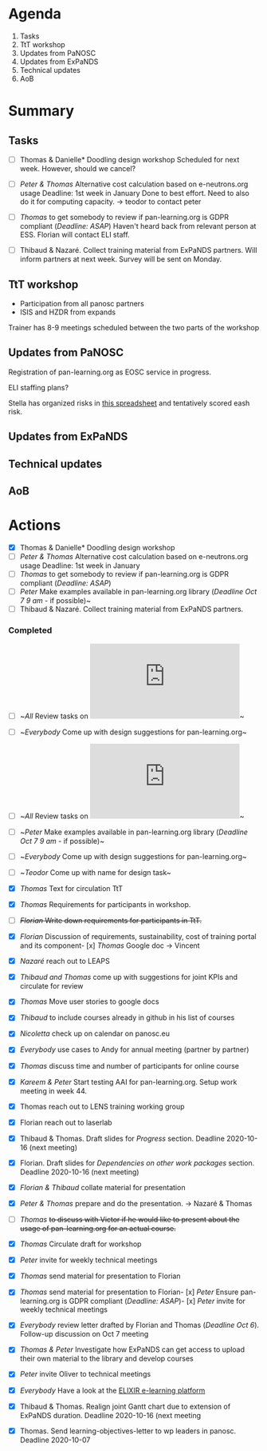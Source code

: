 

# Agenda

1. Tasks
1. TtT workshop
1. Updates from PaNOSC
1. Updates from ExPaNDS
1. Technical updates
1. AoB

# Summary

## Tasks

- [ ] Thomas & Danielle* Doodling design workshop
Scheduled for next week. However, should we cancel?

- [ ] *Peter & Thomas* Alternative cost calculation based on e-neutrons.org usage  Deadline: 1st week in January 
Done to best effort. Need to also do it for computing capacity.  -> teodor to contact peter

- [ ] *Thomas* to get somebody to review if pan-learning.org is GDPR compliant (*Deadline: ASAP*)
Haven't heard back from relevant person at ESS. Florian will contact ELI staff. 

- [ ] Thibaud & Nazaré. Collect training material from ExPaNDS partners. 
Will inform partners at next week. Survey will be sent on Monday.

## TtT workshop
- Participation from all panosc partners
- ISIS and HZDR from expands

Trainer has 8-9 meetings scheduled between the two parts of the workshop


## Updates from PaNOSC
Registration of pan-learning.org as EOSC service in progress. 

ELI staffing plans?

Stella has organized risks in [this spreadsheet](https://docs.google.com/spreadsheets/d/1uiPD45n7QO1c1AtH6jfPY_oGyPchwx3JPpVinNlyUQs/edit#gid=502565120) 
and tentatively scored eash risk.


## Updates from ExPaNDS

## Technical updates



## AoB


Actions
=======
- [x] Thomas & Danielle* Doodling design workshop
- [ ] *Peter & Thomas* Alternative cost calculation based on e-neutrons.org usage  Deadline: 1st week in January 
- [ ] *Thomas* to get somebody to review if pan-learning.org is GDPR compliant (*Deadline: ASAP*)
- [ ] *Peter* Make examples available in pan-learning.org library (*Deadline Oct 7 9 am* - if possible)~
- [ ] Thibaud & Nazaré. Collect training material from ExPaNDS partners. 

### Completed
- [ ] ~*All* Review tasks on ![mind map](https://github.com/panosc-eu/panosc/blob/master/Work%20Packages/WP8%20User%20Training/MeetingMinutes/snippets/Requirements.pdf)~
- [ ] ~*Everybody* Come up with design suggestions for pan-learning.org~ 
- [ ] ~*All* Review tasks on ![mind map](https://github.com/panosc-eu/panosc/blob/master/Work%20Packages/WP8%20User%20Training/MeetingMinutes/snippets/Requirements.pdf)~
- [ ] ~*Peter* Make examples available in pan-learning.org library (*Deadline Oct 7 9 am* - if possible)~
- [ ] ~*Everybody* Come up with design suggestions for pan-learning.org~
- [ ] ~*Teodor* Come up with name for design task~
- [x] *Thomas* Text for circulation TtT
- [x] *Thomas* Requirements for participants in workshop.
- [ ] ~~*Florian* Write down requirements for participants in TtT.~~
- [x] *Florian* Discussion of requirements, sustainability, cost of training portal and its component- [x] *Thomas* Google doc -> Vincent
- [x] *Nazaré* reach out to LEAPS 
- [x] *Thibaud and Thomas* come up with suggestions for joint KPIs and circulate for review
- [x] *Thomas* Move user stories to google docs
- [x] *Thibaud* to include courses already in github in his list of courses
- [x] *Nicoletta* check up on calendar on panosc.eu
- [x] *Everybody* use cases to Andy for annual meeting (partner by partner)
- [x] *Thomas* discuss time and number of participants for online course
- [x] *Kareem & Peter* Start testing AAI for pan-learning.org. Setup work meeting in week 44.
- [x] Thomas reach out to LENS training working group
- [x] Florian reach out to laserlab
- [x] Thibaud & Thomas. Draft slides for *Progress* section. Deadline 2020-10-16 (next meeting)
- [x] Florian. Draft slides for *Dependencies on other work packages* section. Deadline 2020-10-16 (next meeting)
- [x] *Florian & Thibaud* collate material for presentation
- [x] *Peter & Thomas* prepare and do the presentation. -> Nazaré & Thomas
- [ ] *Thomas* ~~to discuss with Victor if he would like to present about the usage of pan-learning.org for an actual course.~~
- [x] *Thomas* Circulate draft for workshop
- [x] *Peter* invite for weekly technical meetings
- [x] *Thomas* send material for presentation to Florian
- [x] *Thomas* send material for presentation to Florian- [x] *Peter* Ensure pan-learning.org is GDPR compliant (*Deadline: ASAP*)- [x] *Peter* invite for weekly technical meetings
- [x] *Everybody* review letter drafted by Florian and Thomas (*Deadline Oct 6*). Follow-up discussion on Oct 7 meeting
- [x] *Thomas & Peter* Investigate how ExPaNDS can get access to upload their own material to the library and develop courses
- [x] *Peter* invite Oliver to technical meetings
- [x] *Everybody* Have a look at the [ELIXIR e-learning platform](https://elixir.mf.uni-lj.si)
- [x] Thibaud & Thomas. Realign joint Gantt chart due to extension of ExPaNDS duration. Deadline 2020-10-16 (next meeting
- [x] Thomas. Send learning-objectives-letter to wp leaders in panosc. Deadline 2020-10-07




